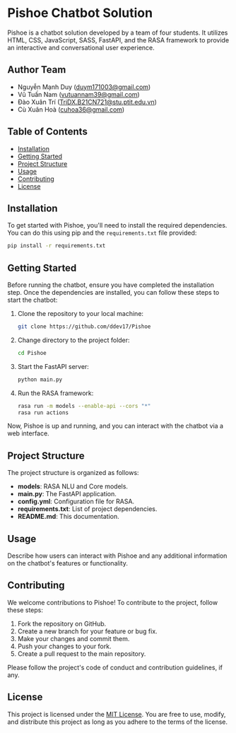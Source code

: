 # Pishoe Chatbot Solution

Pishoe is a chatbot solution developed by a team of four students. It utilizes HTML, CSS, JavaScript, SASS, FastAPI, and the RASA framework to provide an interactive and conversational user experience.

## Author Team

- Nguyễn Mạnh Duy (duym171003@gmail.com)
- Vũ Tuấn Nam (vutuannam39@gmail.com)
- Đào Xuân Trí (TriDX.B21CN721@stu.ptit.edu.vn)
- Cù Xuân Hoà (cuhoa36@gmail.com)

## Table of Contents

- [Installation](#installation)
- [Getting Started](#getting-started)
- [Project Structure](#project-structure)
- [Usage](#usage)
- [Contributing](#contributing)
- [License](#license)

## Installation

To get started with Pishoe, you'll need to install the required dependencies. You can do this using pip and the `requirements.txt` file provided:

```bash
pip install -r requirements.txt
```

## Getting Started

Before running the chatbot, ensure you have completed the installation step. Once the dependencies are installed, you can follow these steps to start the chatbot:

1. Clone the repository to your local machine:

   ```bash
   git clone https://github.com/ddev17/Pishoe
   ```

2. Change directory to the project folder:

   ```bash
   cd Pishoe
   ```

3. Start the FastAPI server:

   ```bash
   python main.py
   ```

4. Run the RASA framework:

   ```bash
   rasa run -m models --enable-api --cors "*"
   rasa run actions
   ```

Now, Pishoe is up and running, and you can interact with the chatbot via a web interface.

## Project Structure

The project structure is organized as follows:
- **models**: RASA NLU and Core models.
- **main.py**: The FastAPI application.
- **config.yml**: Configuration file for RASA.
- **requirements.txt**: List of project dependencies.
- **README.md**: This documentation.

## Usage

Describe how users can interact with Pishoe and any additional information on the chatbot's features or functionality.

## Contributing

We welcome contributions to Pishoe! To contribute to the project, follow these steps:

1. Fork the repository on GitHub.
2. Create a new branch for your feature or bug fix.
3. Make your changes and commit them.
4. Push your changes to your fork.
5. Create a pull request to the main repository.

Please follow the project's code of conduct and contribution guidelines, if any.

## License

This project is licensed under the [MIT License](LICENSE). You are free to use, modify, and distribute this project as long as you adhere to the terms of the license.
